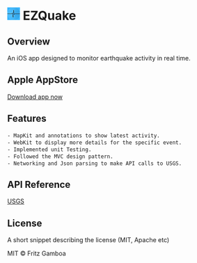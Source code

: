 # ![](./Quakes/Quakes/Assets.xcassets/AppIcon.appiconset/29.png) EZQuake

## Overview

An iOS app designed to monitor earthquake activity in real time.

## Apple AppStore

[Download app now](https://apps.apple.com/us/app/ezquakes/id1518458855)

## Features

    - MapKit and annotations to show latest activity.
    - WebKit to display more details for the specific event.
    - Implemented unit Testing.
    - Followed the MVC design pattern.
    - Networking and Json parsing to make API calls to USGS.

## API Reference

[USGS](https://earthquake.usgs.gov/fdsnws/event/1/)

## License

A short snippet describing the license (MIT, Apache etc)

MIT © Fritz Gamboa
